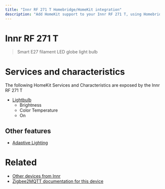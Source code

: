 ```yaml
---
title: "Innr RF 271 T Homebridge/HomeKit integration"
description: "Add HomeKit support to your Innr RF 271 T, using Homebridge, Zigbee2MQTT and homebridge-z2m."
---
```

<!---
This file has been GENERATED using src/docgen/docgen.ts
DO NOT EDIT THIS FILE MANUALLY!
-->
# Innr RF 271 T
> Smart E27 filament LED globe light bulb


# Services and characteristics
The following HomeKit Services and Characteristics are exposed by
the Innr RF 271 T

* [Lightbulb](../../light.md)
  * Brightness
  * Color Temperature
  * On

## Other features
* [Adaptive Lighting](../../light.md)

# Related
* [Other devices from Innr](../index.md#innr)
* [Zigbee2MQTT documentation for this device](https://www.zigbee2mqtt.io/devices/RF_271_T.html)